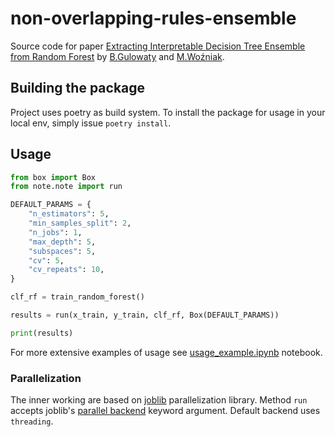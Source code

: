 # non-overlapping-rules-ensemble

Source code for paper [Extracting Interpretable Decision Tree Ensemble from Random Forest](https://ieeexplore.ieee.org/document/9533601) by [B.Gulowaty](https://www.researchgate.net/profile/Bogdan-Gulowaty) and [M.Woźniak](https://www.researchgate.net/profile/Michal-Wozniak-6).


## Building the package
Project uses poetry as build system. To install the package for usage in your local env, simply issue `poetry install`.

## Usage
```python
from box import Box
from note.note import run

DEFAULT_PARAMS = {
    "n_estimators": 5,
    "min_samples_split": 2,
    "n_jobs": 1,
    "max_depth": 5,
    "subspaces": 5,
    "cv": 5,
    "cv_repeats": 10,
}

clf_rf = train_random_forest()

results = run(x_train, y_train, clf_rf, Box(DEFAULT_PARAMS))

print(results)
``` 

For more extensive examples of usage see [usage_example.ipynb](usage_example.ipynb) notebook.



### Parallelization

The inner working are based on [joblib](https://joblib.readthedocs.io/en/latest/) parallelization library. 
Method `run` accepts joblib's [parallel backend](https://joblib.readthedocs.io/en/latest/parallel.html#custom-backend-api-experimental) keyword argument. Default backend uses `threading`. 
